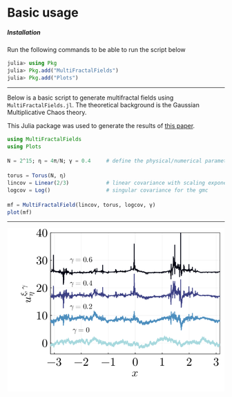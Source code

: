 # Basic usage

##### Installation

Run the following commands to be able to run the script below

```julia
julia> using Pkg
julia> Pkg.add("MultiFractalFields")
julia> Pkg.add("Plots")
```

---

Below is a basic script to generate multifractal fields using `MultiFractalFields.jl`. The theoretical background is the Gaussian Multiplicative Chaos theory.

This Julia package was used to generate the results of [this paper](https://arxiv.org/pdf/2305.09839.pdf).

```julia
using MultiFractalFields
using Plots

N = 2^15; η = 4π/N; γ = 0.4     # define the physical/numerical parameters

torus = Torus(N, η)
lincov = Linear(2/3)            # linear covariance with scaling exponent 2/3 
logcov = Log()                  # singular covariance for the gmc

mf = MultiFractalField(lincov, torus, logcov, γ)
plot(mf)
```
---
![fields](./assets/fig1c.png)


